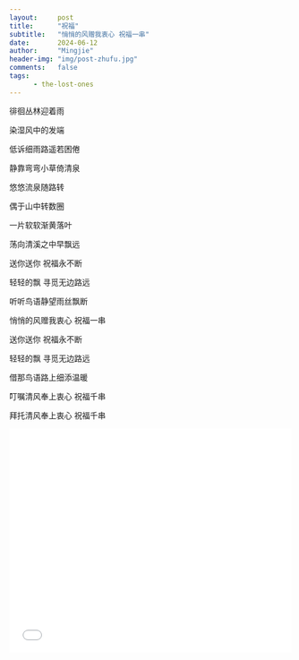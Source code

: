 ```yaml
---
layout:     post
title:      "祝福"
subtitle:   "悄悄的风赠我衷心 祝福一串"
date:       2024-06-12
author:     "Mingjie"
header-img: "img/post-zhufu.jpg"
comments:   false
tags:
      - the-lost-ones
---
```


徘徊丛林迎着雨

染湿风中的发端

低诉细雨路遥若困倦

静靠弯弯小草倚清泉

悠悠流泉随路转

偶于山中转数圈

一片软软渐黄落叶

荡向清溪之中早飘远

送你送你 祝福永不断

轻轻的飘 寻觅无边路远

听听鸟语静望雨丝飘断

悄悄的风赠我衷心 祝福一串

送你送你 祝福永不断

轻轻的飘 寻觅无边路远

借那鸟语路上细添温暖

叮嘱清风奉上衷心 祝福千串

拜托清风奉上衷心 祝福千串

<iframe width="100%" height="400" src="/img/in-post/post-zhufu/zhufu.mp3" frameborder="0" allowfullscreen></iframe>